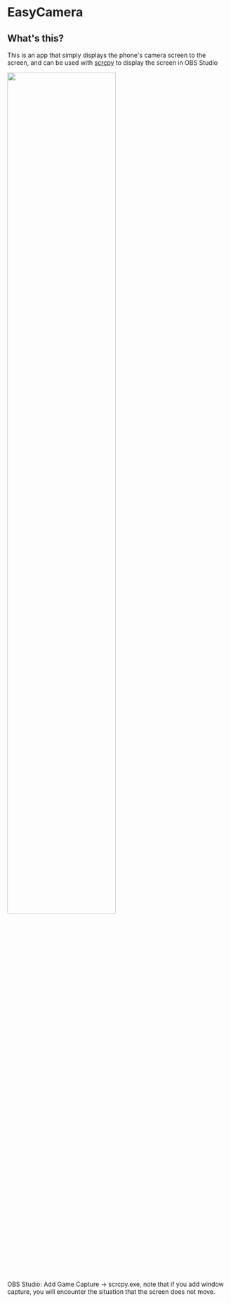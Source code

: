 # EasyCamera


## What's this?

This is an app that simply displays the phone's camera screen to the screen, and can be used with [scrcpy](https://github.com/Genymobile/scrcpy) to display the screen in OBS Studio

<img src="https://user-images.githubusercontent.com/31311826/214253767-a222a688-f3b0-4f34-bc72-d147df183baa.png" height="70%" width="70%">


OBS Studio: Add Game Capture -> scrcpy.exe, note that if you add window capture, you will encounter the situation that the screen does not move.
